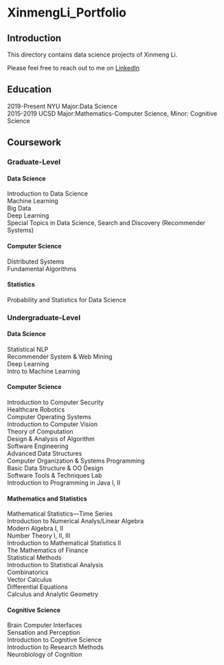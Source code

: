 # XinmengLi_Portfolio

## Introduction
This directory contains data science projects of Xinmeng Li. 

Please feel free to reach out to me on [LinkedIn](https://www.linkedin.com/in/xinmeng-li/)

## Education
2019-Present NYU Major:Data Science\
2015-2019   UCSD Major:Mathematics-Computer Science, Minor: Cognitive Science 

## Coursework
### Graduate-Level
#### Data Science
Introduction to Data Science \
Machine Learning \
Big Data \
Deep Learning \
Special Topics in Data Science, Search and Discovery (Recommender Systems)
#### Computer Science
Distributed Systems\
Fundamental Algorithms
#### Statistics
Probability and Statistics for Data Science
### Undergraduate-Level
#### Data Science
Statistical NLP \
Recommender System & Web Mining \
Deep Learning \
Intro to Machine Learning
#### Computer Science
Introduction to Computer Security \
Healthcare Robotics\
Computer Operating Systems\
Introduction to Computer Vision\
Theory of Computation\
Design & Analysis of Algorithm\
Software Engineering\
Advanced Data Structures\
Computer Organization & Systems Programming\
Basic Data Structure & OO Design\
Software Tools & Techniques Lab\
Introduction to Programming in Java I, II
#### Mathematics and Statistics
Mathematical Statistics—Time Series\
Introduction to Numerical Analys/Linear Algebra\
Modern Algebra I, II\
Number Theory I, II, III\
Introduction to Mathematical Statistics II\
The Mathematics of Finance\
Statistical Methods\
Introduction to Statistical Analysis\
Combinatorics\
Vector Calculus\
Differential Equations\
Calculus and Analytic Geometry
#### Cognitive Science
Brain Computer Interfaces\
Sensation and Perception\
Introduction to Cognitive Science\
Introduction to Research Methods\
Neurobiology of Cognition

